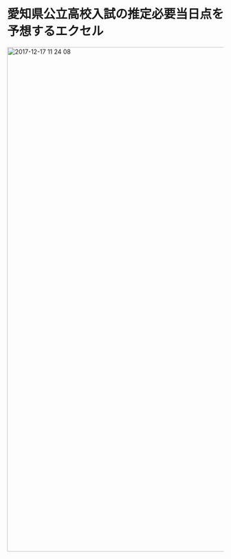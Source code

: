 # 愛知県公立高校入試の推定必要当日点を予想するエクセル

<img width="1174" alt="2017-12-17 11 24 08" src="https://user-images.githubusercontent.com/32217053/34076023-e0b99f00-e31c-11e7-8add-133eb7003e9f.png">
